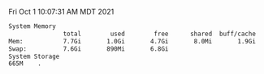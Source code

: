 Fri Oct  1 10:07:31 AM MDT 2021
```bash
System Memory
               total        used        free      shared  buff/cache   available
Mem:           7.7Gi       1.0Gi       4.7Gi       8.0Mi       1.9Gi       6.3Gi
Swap:          7.6Gi       890Mi       6.8Gi
System Storage
665M	.
```
```bash
